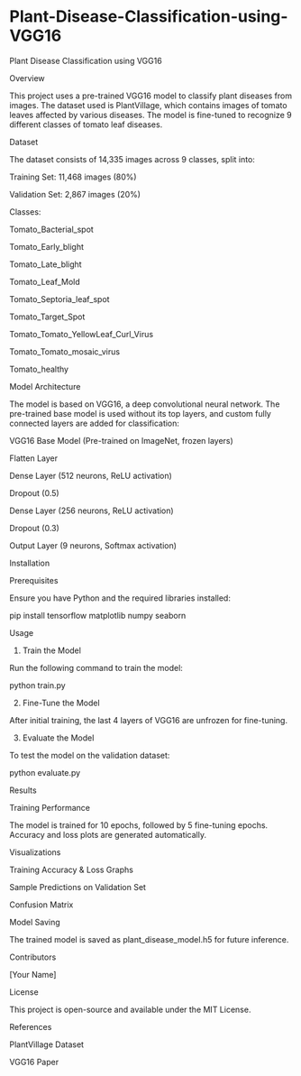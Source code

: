 # Plant-Disease-Classification-using-VGG16
Plant Disease Classification using VGG16

Overview

This project uses a pre-trained VGG16 model to classify plant diseases from images. The dataset used is PlantVillage, which contains images of tomato leaves affected by various diseases. The model is fine-tuned to recognize 9 different classes of tomato leaf diseases.

Dataset

The dataset consists of 14,335 images across 9 classes, split into:

Training Set: 11,468 images (80%)

Validation Set: 2,867 images (20%)

Classes:

Tomato_Bacterial_spot

Tomato_Early_blight

Tomato_Late_blight

Tomato_Leaf_Mold

Tomato_Septoria_leaf_spot

Tomato_Target_Spot

Tomato_Tomato_YellowLeaf_Curl_Virus

Tomato_Tomato_mosaic_virus

Tomato_healthy

Model Architecture

The model is based on VGG16, a deep convolutional neural network. The pre-trained base model is used without its top layers, and custom fully connected layers are added for classification:

VGG16 Base Model (Pre-trained on ImageNet, frozen layers)

Flatten Layer

Dense Layer (512 neurons, ReLU activation)

Dropout (0.5)

Dense Layer (256 neurons, ReLU activation)

Dropout (0.3)

Output Layer (9 neurons, Softmax activation)

Installation

Prerequisites

Ensure you have Python and the required libraries installed:

pip install tensorflow matplotlib numpy seaborn

Usage

1. Train the Model

Run the following command to train the model:

python train.py

2. Fine-Tune the Model

After initial training, the last 4 layers of VGG16 are unfrozen for fine-tuning.

3. Evaluate the Model

To test the model on the validation dataset:

python evaluate.py

Results

Training Performance

The model is trained for 10 epochs, followed by 5 fine-tuning epochs. Accuracy and loss plots are generated automatically.

Visualizations

Training Accuracy & Loss Graphs

Sample Predictions on Validation Set

Confusion Matrix

Model Saving

The trained model is saved as plant_disease_model.h5 for future inference.

Contributors

[Your Name]

License

This project is open-source and available under the MIT License.

References

PlantVillage Dataset

VGG16 Paper

